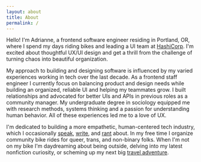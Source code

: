 ```yaml
---
layout: about
title: About
permalink: /
---
```


Hello! I'm Adrianne, a frontend software engineer residing in Portland, OR, where I spend my days riding bikes and leading a UI team at [HashiCorp](https://www.hashicorp.com/). I'm excited about thoughtful UX/UI design and get a thrill from the challenge of turning chaos into beautiful organization.

My approach to building and designing software is influenced by my varied experiences working in tech over the last decade. As a frontend staff engineer I currently focus on balancing product and design needs while building an organized, reliable UI and helping my teammates grow. I built relationships and advocated for better UIs and APIs in previous roles as a community manager. My undergraduate degree in sociology equipped me with research methods, systems thinking and a passion for understanding human behavior.  All of these experiences led me to a love of UX.

I'm dedicated to building a more empathetic, human-centered tech industry, which I occasionally [speak](http://opensourcebridge.org/sessions/1763), [write](/blog/), and [rant](https://youtu.be/Eg8-tf7VFuQ) about. In my free time I organize community bike rides for queer, trans, and non-binary folks. When I'm not on my bike I'm daydreaming about being outside, delving into my latest nonfiction curiosity, or scheming up my next big [travel adventure](https://drive.google.com/open?id=1muxaKlQ9ndnV7dptPwHesS8o89w&usp=sharing).
